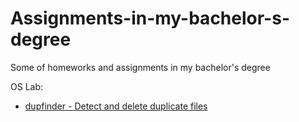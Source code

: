 # Assignments-in-my-bachelor-s-degree
Some of homeworks and assignments in my bachelor's degree

OS Lab:
- [dupfinder - Detect and delete duplicate files](https://github.com/hamed-ahangari/Assignments-in-my-bachelor-s-degree/tree/main/OS%20Lab/Duplication%20file%20finder%20script%20for%20unix)
